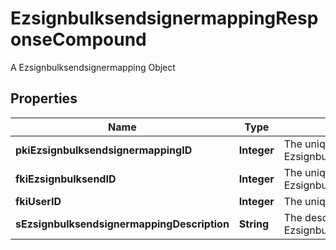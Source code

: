 

# EzsignbulksendsignermappingResponseCompound

A Ezsignbulksendsignermapping Object

## Properties

| Name | Type | Description | Notes |
|------------ | ------------- | ------------- | -------------|
|**pkiEzsignbulksendsignermappingID** | **Integer** | The unique ID of the Ezsignbulksendsignermapping |  |
|**fkiEzsignbulksendID** | **Integer** | The unique ID of the Ezsignbulksend |  |
|**fkiUserID** | **Integer** | The unique ID of the User |  [optional] |
|**sEzsignbulksendsignermappingDescription** | **String** | The description of the Ezsignbulksendsignermapping |  |



